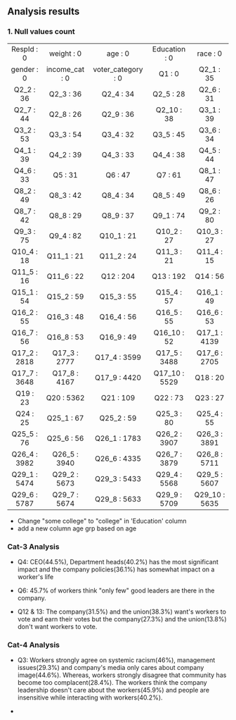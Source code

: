 ## Analysis results

### 1. Null values count

|                 |                   |                       |                  |                  |
| :-------------: | :---------------: | :-------------------: | :--------------: | :--------------: |
|  RespId    : 0  |   weight    : 0   |      age    : 0       | Education    : 0 |   race    : 0    |
|  gender    : 0  | income_cat    : 0 | voter_category    : 0 |    Q1    : 0     |   Q2_1    : 35   |
|  Q2_2    : 36   |   Q2_3    : 36    |     Q2_4    : 34      |   Q2_5    : 28   |   Q2_6    : 31   |
|  Q2_7    : 44   |   Q2_8    : 26    |     Q2_9    : 36      |  Q2_10    : 38   |   Q3_1    : 39   |
|  Q3_2    : 53   |   Q3_3    : 54    |     Q3_4    : 32      |   Q3_5    : 45   |   Q3_6    : 34   |
|  Q4_1    : 39   |   Q4_2    : 39    |     Q4_3    : 33      |   Q4_4    : 38   |   Q4_5    : 44   |
|  Q4_6    : 33   |    Q5    : 31     |      Q6    : 47       |    Q7    : 61    |   Q8_1    : 47   |
|  Q8_2    : 49   |   Q8_3    : 42    |     Q8_4    : 34      |   Q8_5    : 49   |   Q8_6    : 26   |
|  Q8_7    : 42   |   Q8_8    : 29    |     Q8_9    : 37      |   Q9_1    : 74   |   Q9_2    : 80   |
|  Q9_3    : 75   |   Q9_4    : 82    |     Q10_1    : 21     |  Q10_2    : 27   |  Q10_3    : 27   |
|  Q10_4    : 18  |   Q11_1    : 21   |     Q11_2    : 24     |  Q11_3    : 21   |  Q11_4    : 15   |
|  Q11_5    : 16  |   Q11_6    : 22   |     Q12    : 204      |   Q13    : 192   |   Q14    : 56    |
|  Q15_1    : 54  |   Q15_2    : 59   |     Q15_3    : 55     |  Q15_4    : 57   |  Q16_1    : 49   |
|  Q16_2    : 55  |   Q16_3    : 48   |     Q16_4    : 56     |  Q16_5    : 55   |  Q16_6    : 53   |
|  Q16_7    : 56  |   Q16_8    : 53   |     Q16_9    : 49     |  Q16_10    : 52  | Q17_1    : 4139  |
| Q17_2    : 2818 |  Q17_3    : 2777  |    Q17_4    : 3599    | Q17_5    : 3488  | Q17_6    : 2705  |
| Q17_7    : 3648 |  Q17_8    : 4167  |    Q17_9    : 4420    | Q17_10    : 5529 |   Q18    : 20    |
|   Q19    : 23   |   Q20    : 5362   |     Q21    : 109      |   Q22    : 73    |   Q23    : 27    |
|   Q24    : 25   |   Q25_1    : 67   |     Q25_2    : 59     |  Q25_3    : 80   |  Q25_4    : 55   |
|  Q25_5    : 76  |   Q25_6    : 56   |    Q26_1    : 1783    | Q26_2    : 3907  | Q26_3    : 3891  |
| Q26_4    : 3982 |  Q26_5    : 3940  |    Q26_6    : 4335    | Q26_7    : 3879  | Q26_8    : 5711  |
| Q29_1    : 5474 |  Q29_2    : 5673  |    Q29_3    : 5433    | Q29_4    : 5568  | Q29_5    : 5607  |
| Q29_6    : 5787 |  Q29_7    : 5674  |    Q29_8    : 5633    | Q29_9    : 5709  | Q29_10    : 5635 |

* Change "some college" to "college" in 'Education' column
* add a new column age grp based on age

### Cat-3 Analysis

* Q4: CEO(44.5%), Department heads(40.2%) has the most significant impact and the company policies(36.1%) has somewhat impact on a worker's life 

* Q6: 45.7% of workers think "only few" good leaders are there in the company. 

* Q12 & 13: The company(31.5%) and the union(38.3%) want's workers to vote and earn their votes but the company(27.3%) and the union(13.8%) don't want workers to vote.

### Cat-4 Analysis

* Q3: Workers strongly agree on systemic racism(46%), management issues(29.3%) and company's media only cares about company image(44.6%). Whereas, workers strongly disagree that community has become too complacent(28.4%). The workers think the company leadership doesn't care about the workers(45.9%) and people are insensitive while interacting with workers(40.2%).

* 